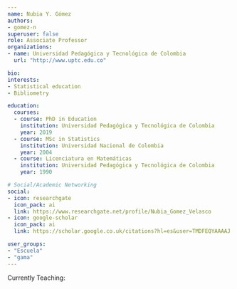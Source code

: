 ```yaml
---
name: Nubia Y. Gómez
authors:
- gomez-n
superuser: false
role: Associate Professor
organizations:
- name: Universidad Pedagógica y Tecnológica de Colombia
  url: "http://www.uptc.edu.co"

bio: 
interests:
- Statistical education
- Bibliometry

education:
  courses:
  - course: PhD in Education 
    institution: Universidad Pedagógica y Tecnológica de Colombia
    year: 2019  
  - course: MSc in Statistics
    institution: Universidad Nacional de Colombia
    year: 2004
  - course: Licenciatura en Matemáticas
    institution: Universidad Pedagógica y Tecnológica de Colombia
    year: 1990

# Social/Academic Networking
social:
- icon: researchgate
  icon_pack: ai
  link: https://www.researchgate.net/profile/Nubia_Gomez_Velasco
- icon: google-scholar
  icon_pack: ai
  link: https://scholar.google.co.uk/citations?hl=es&user=TMDFEQYAAAAJ

user_groups:
- "Escuela"
- "gama"
---
```


Currently Teaching:




